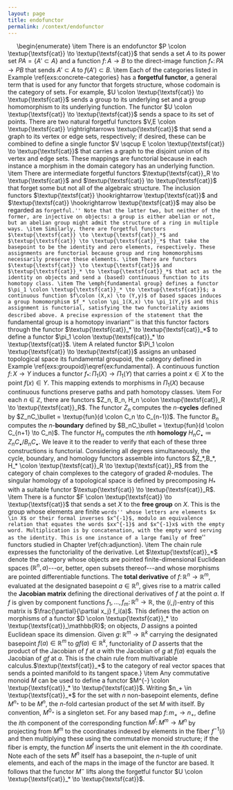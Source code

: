 ```yaml
---
layout: page
title: endofunctor
permalink: /context/endofunctor
---
```

$\quad$
\begin{enumerate}
\item There is an endofunctor $P \colon \textup{\textsf{cat}} \to \textup{\textsf{cat}}$ that sends a set $A$ to its power set $PA = \{ A' \subset A\}$ and a function $f \colon A \to B$ to the direct-image function $f_* \colon PA \to PB$ that sends $A' \subset A$ to $f(A') \subset B$.
\item Each of the categories listed in Example \ref{exs:concrete-categories} has a **forgetful functor**, a general term that is used for any functor that forgets structure, whose codomain is the category of sets. For example, $U \colon \textup{\textsf{cat}} \to \textup{\textsf{cat}}$ sends a group to its underlying set and a group homomorphism to its underlying function. The functor $U \colon \textup{\textsf{cat}} \to \textup{\textsf{cat}}$ sends a space to its set of points. There are two natural forgetful functors $V,E \colon \textup{\textsf{cat}} \rightrightarrows \textup{\textsf{cat}}$ that send a graph to its vertex or edge sets, respectively; if desired, these can be combined to define a single functor $V \sqcup E \colon \textup{\textsf{cat}} \to \textup{\textsf{cat}}$ that carries a graph to the disjoint union of its vertex and edge sets. These mappings are functorial because in each instance a morphism in the domain category has an underlying function.
\item There are intermediate forgetful functors $\textup{\textsf{cat}}_R \to \textup{\textsf{cat}}$ and $\textup{\textsf{cat}} \to \textup{\textsf{cat}}$ that forget some but not all of the algebraic structure. The inclusion functors $\textup{\textsf{cat}} \hookrightarrow \textup{\textsf{cat}}$ and $\textup{\textsf{cat}} \hookrightarrow \textup{\textsf{cat}}$ may also be regarded as ``forgetful.'' Note that the latter two, but neither of the former, are injective on objects: a group is either abelian or not, but an abelian group might admit the structure of a ring in multiple ways.
\item Similarly, there are forgetful functors $\textup{\textsf{cat}} \to \textup{\textsf{cat}}_*$ and $\textup{\textsf{cat}} \to \textup{\textsf{cat}}_*$ that take the basepoint to be the identity and zero elements, respectively. These assignments are functorial because group and ring homomorphisms necessarily preserve these elements.
\item There are functors $\textup{\textsf{cat}} \to \textup{\textsf{cat}}$ and $\textup{\textsf{cat}}_* \to \textup{\textsf{cat}}_*$ that act as the identity on objects and send a (based) continuous function to its homotopy class.
\item The \emph{fundamental group} defines a functor $\pi_1 \colon \textup{\textsf{cat}}_* \to \textup{\textsf{cat}}$; a continuous function $f\colon (X,x) \to (Y,y)$ of based spaces induces a group homomorphism $f_* \colon \pi_1(X,x) \to \pi_1(Y,y)$ and this assignment is functorial, satisfying the two functoriality axioms described above. A precise expression of the statement that ``the fundamental group is a homotopy invariant'' is that this functor factors through the functor $\textup{\textsf{cat}}_* \to \textup{\textsf{cat}}_*$ to define a functor $\pi_1 \colon \textup{\textsf{cat}}_* \to \textup{\textsf{cat}}$.
\item A related functor $\Pi_1 \colon \textup{\textsf{cat}} \to \textup{\textsf{cat}}$ assigns an unbased topological space its fundamental groupoid, the category defined in Example \ref{exs:groupoid}\eqref{ex:fundamental}. A continuous function $f \colon X \to Y$ induces a functor $f_* \colon \Pi_1(X) \to \Pi_1(Y)$ that carries a point $x \in X$ to the point $f(x) \in Y$. This mapping extends to morphisms in $\Pi_1(X)$ because continuous functions preserve paths and path homotopy classes.
\item For each $n \in \mathbb{Z}$, there are functors $Z_n, B_n, H_n \colon \textup{\textsf{cat}}_R \to \textup{\textsf{cat}}_R$. The functor $Z_n$ computes the $n$-**cycles** defined by $Z_nC_\bullet = \textup{fun}(d \colon C_n \to C_{n-1})$. The functor $B_n$ computes the $n$-**boundary** defined by $B_nC_\bullet = \textup{fun}(d \colon C_{n+1} \to C_n)$. The functor $H_n$ computes the $n$th **homology** $H_nC_\bullet \coloneqq Z_nC_\bullet / B_nC_\bullet$. We leave it to the reader to verify that each of these three constructions is functorial. Considering all degrees simultaneously, the cycle, boundary, and homology functors assemble into functors $Z_*,B_*, H_* \colon \textup{\textsf{cat}}_R \to \textup{\textsf{cat}}_R$ from the category of chain complexes to the category of graded $R$-modules. The singular homology of a topological space is defined by precomposing $H_*$ with a suitable functor $\textup{\textsf{cat}} \to \textup{\textsf{cat}}_R$.
\item There is a functor $F \colon \textup{\textsf{cat}} \to \textup{\textsf{cat}}$ that sends a set $X$ to the **free group** on $X$. This is the group whose elements are finite ``words'' whose letters are elements $x \in X$ or their formal inverses $x^{-1}$, modulo an equivalence relation that equates the words $xx^{-1}$ and $x^{-1}x$ with the empty word. Multiplication is by concatenation, with the empty word serving as the identity. This is one instance of a large family of ``free'' functors studied in Chapter \ref{ch:adjunction}.
\item The chain rule expresses the functoriality of the derivative. Let $\textup{\textsf{cat}}_*$ denote the category whose objects are pointed finite-dimensional Euclidean spaces $(\mathbb{R}^n,a)$---or, better, open subsets thereof---and whose morphisms are pointed differentiable functions. The **total derivative** of $f \colon \mathbb{R}^n \to \mathbb{R}^m$, evaluated at the designated basepoint $a \in \mathbb{R}^n$,  gives rise to a matrix called the **Jacobian matrix** defining the directional derivatives of $f$ at the point $a$. If $f$ is given by component functions $f_1,\ldots, f_m \colon \mathbb{R}^n \to \mathbb{R}$, the $(i,j)$-entry of this matrix is $\frac{\partial}{\partial x_j} f_i(a)$.  This defines the action on morphisms of a functor $D \colon \textup{\textsf{cat}}_* \to \textup{\textsf{cat}}_\mathbb{R}$; on objects, $D$ assigns a pointed Euclidean space its dimension. Given $g \colon \mathbb{R}^m \to \mathbb{R}^k$ carrying the designated basepoint $f(a) \in \mathbb{R}^m$ to $gf(a) \in \mathbb{R}^k$, functoriality of $D$ asserts that the product of the Jacobian of $f$ at $a$ with the Jacobian of $g$ at $f(a)$ equals the Jacobian of $gf$ at $a$. This is the chain rule from multivariable calculus.$\textup{\textsf{cat}}_*$ to the category of real vector spaces that sends a pointed manifold to its tangent space.}
\item Any commutative monoid $M$ can be used to define a functor $M^{-} \colon \textup{\textsf{cat}}_* \to \textup{\textsf{cat}}$. Writing $n_+ \in \textup{\textsf{cat}}_*$ for the set with $n$ non-basepoint elements, define $M^{n_+}$ to be $M^n$, the $n$-fold cartesian product of the set $M$ with itself. By convention, $M^{0_+}$ is a singleton set. For any based map $f \colon m_+ \to n_+$, define the $i$th component of the corresponding function $M^f \colon M^m \to M^n$ by projecting from $M^m$ to the coordinates indexed by elements in the fiber $f^{-1}(i)$ and then multiplying these using the commutative monoid structure; if the fiber is empty, the function $M^f$ inserts the unit element in the $i$th coordinate. Note each of the sets $M^n$ itself has a basepoint, the $n$-tuple of unit elements, and each of the maps in the image of the functor are based. It follows that the functor $M^{-}$ lifts along the forgetful functor $U \colon \textup{\textsf{cat}}_* \to \textup{\textsf{cat}}$.

